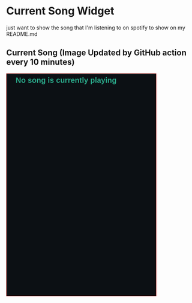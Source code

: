 # Current Song Widget
just want to show the song that I'm listening to on spotify to show on my README.md

## Current Song (Image Updated by GitHub action every 10 minutes)
![](songs-pictures/image624.png)


